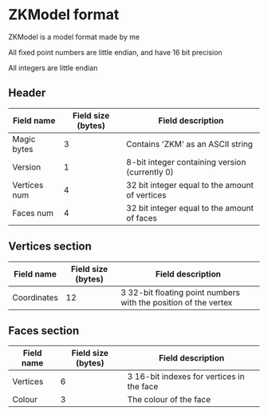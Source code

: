 # ZKModel format
ZKModel is a model format made by me

All fixed point numbers are little endian, and have 16 bit precision

All integers are little endian

## Header
| Field name   | Field size (bytes) | Field description                               |
| ------------ | ------------------ | ----------------------------------------------- |
| Magic bytes  | 3                  | Contains 'ZKM' as an ASCII string               |
| Version      | 1                  | 8-bit integer containing version (currently 0)  |
| Vertices num | 4                  | 32 bit integer equal to the amount of vertices  |
| Faces num    | 4                  | 32 bit integer equal to the amount of faces     |

## Vertices section

| Field name   | Field size (bytes) | Field description                                               |
| ------------ | ------------------ | --------------------------------------------------------------- |
| Coordinates  | 12                 | 3 32-bit floating point numbers with the position of the vertex |

## Faces section

| Field name   | Field size (bytes) | Field description                               |
| ------------ | ------------------ | ----------------------------------------------- |
| Vertices     | 6                  | 3 16-bit indexes for vertices in the face       |
| Colour       | 3                  | The colour of the face                          |
